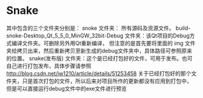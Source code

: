 # Snake

其中包含的三个文件夹分别是：
snoke 文件夹： 所有源码及资源文件。
build-snoke-Desktop_Qt_5_5_0_MinGW_32bit-Debug 文件夹：该Qt项目的Debug方式编译文件夹。可删除另外用Qt重新编译，
                 但注意的是首先要将里面的 img 文件夹给拷贝出来，然后重新拷贝至新生成的debug文件夹中，具体路径可参照原来的位置。
snake(发布版) 文件夹：这个是已经打包好的文件，可用于发布。也可自己进行打包发布，具体步骤请参照 
                                        http://blog.csdn.net/iw1210/article/details/51253458
关于已经打包好的那个文件夹，只是首次打包的文件，所以后来对项目所作的更新都没有应用到打包中，
                       但是可以直接运行debug文件中的exe文件进行预览
